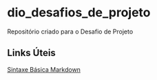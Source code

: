 # dio_desafios_de_projeto
Repositório criado para o Desafio de Projeto

## Links Úteis
[Sintaxe Básica Markdown](https://www.markdownguide.org/basic-syntax/)
